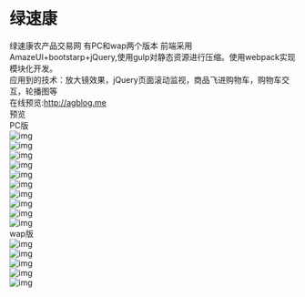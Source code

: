# 绿速康
绿速康农产品交易网 有PC和wap两个版本
前端采用AmazeUI+bootstarp+jQuery,使用gulp对静态资源进行压缩。使用webpack实现模块化开发。</br>
应用到的技术：放大镜效果，jQuery页面滚动监视，商品飞进购物车，购物车交互，轮播图等</br>
在线预览:http://agblog.me</br>
预览</br>
PC版</br>
![img](https://github.com/Month7/newlvsukang/blob/master/%E9%A2%84%E8%A7%88/%E4%B8%BB%E9%A1%B51.png)</br>
![img](https://github.com/Month7/newlvsukang/blob/master/%E9%A2%84%E8%A7%88/%E4%B8%BB%E9%A1%B52.png)</br>
![img](https://github.com/Month7/newlvsukang/blob/master/%E9%A2%84%E8%A7%88/%E4%B8%BB%E9%A1%B53.png)</br>
![img](https://github.com/Month7/newlvsukang/blob/master/%E9%A2%84%E8%A7%88/%E5%B8%82%E5%9C%BA.png)</br>
![img](https://github.com/Month7/newlvsukang/blob/master/%E9%A2%84%E8%A7%88/%E7%99%BB%E5%BD%95.png)</br>
![img](https://github.com/Month7/newlvsukang/blob/master/%E9%A2%84%E8%A7%88/%E8%B4%AD%E4%B9%B0%E9%A1%B5.png)</br>
![img](https://github.com/Month7/newlvsukang/blob/master/%E9%A2%84%E8%A7%88/%E6%B3%A8%E5%86%8C.png)</br>
![img](https://github.com/Month7/newlvsukang/blob/master/%E9%A2%84%E8%A7%88/%E8%B4%AD%E7%89%A9%E8%BD%A61.png)</br>
![img](https://github.com/Month7/newlvsukang/blob/master/%E9%A2%84%E8%A7%88/%E8%B4%AD%E7%89%A9%E8%BD%A62.png)</br>
![img](https://github.com/Month7/newlvsukang/blob/master/%E9%A2%84%E8%A7%88/my.png)</br>
wap版</br>
![img](https://github.com/Month7/newlvsukang/blob/master/%E9%A2%84%E8%A7%88/wap主页.png)</br>
![img](https://github.com/Month7/newlvsukang/blob/master/%E9%A2%84%E8%A7%88/wap主页2.png)</br>
![img](https://github.com/Month7/newlvsukang/blob/master/%E9%A2%84%E8%A7%88/wapCart.png)</br>
![img](https://github.com/Month7/newlvsukang/blob/master/%E9%A2%84%E8%A7%88/wapMy.png)</br>
![img](https://github.com/Month7/newlvsukang/blob/master/%E9%A2%84%E8%A7%88/wapSort.png)</br>

